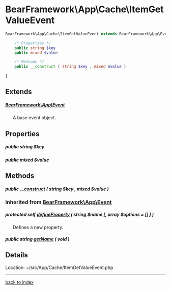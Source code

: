 # BearFramework\App\Cache\ItemGetValueEvent

```php
BearFramework\App\Cache\ItemGetValueEvent extends BearFramework\App\Event {

	/* Properties */
	public string $key
	public mixed $value

	/* Methods */
	public __construct ( string $key , mixed $value )

}
```

## Extends

##### [BearFramework\App\Event](bearframework.app.event.class.md)

&nbsp;&nbsp;&nbsp;&nbsp;&nbsp;&nbsp;A base event object.

## Properties

##### public string $key

##### public mixed $value

## Methods

##### public [__construct](bearframework.app.cache.itemgetvalueevent.__construct.method.md) ( string $key , mixed $value )

### Inherited from [BearFramework\App\Event](bearframework.app.event.class.md)

##### protected self [defineProperty](bearframework.app.event.defineproperty.method.md) ( string $name [, array $options = [] ] )

&nbsp;&nbsp;&nbsp;&nbsp;&nbsp;&nbsp;Defines a new property.

##### public string [getName](bearframework.app.event.getname.method.md) ( void )

## Details

Location: ~/src/App/Cache/ItemGetValueEvent.php

---

[back to index](index.md)

